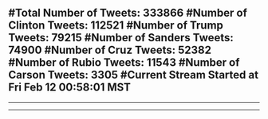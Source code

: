 #Total Number of Tweets: 333866 
#Number of Clinton Tweets: 112521
#Number of Trump Tweets: 79215
#Number of Sanders Tweets: 74900
#Number of Cruz Tweets: 52382
#Number of Rubio Tweets: 11543
#Number of Carson Tweets: 3305
#Current Stream Started at Fri Feb 12 00:58:01 MST
---
---
---
